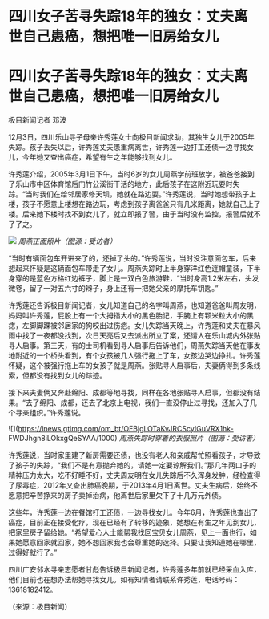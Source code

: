 # 四川女子苦寻失踪18年的独女：丈夫离世自己患癌，想把唯一旧房给女儿

# 四川女子苦寻失踪18年的独女：丈夫离世自己患癌，想把唯一旧房给女儿

极目新闻记者 邓波

12月3日，四川乐山寻子母亲许秀莲女士向极目新闻求助，其独生女儿于2005年失踪。孩子丢失以后，许秀莲丈夫患重病离世，许秀莲一边打工还债一边寻找女儿，今年她又查出癌症，希望有生之年能够找到女儿。

许秀莲介绍，2005年3月1日下午，当时6岁的女儿周燕学前班放学，被爸爸接到了乐山市中区体育馆后门竹公溪街干活的地方，此后孩子在这附近玩耍时失踪。“当时我们在给邻居家修天坝，她就在路边耍。”许秀莲说，当时她想带孩子上楼，孩子不愿意上楼想在路边玩，考虑到孩子离爸爸只有几米距离，她就自己上了楼。后来她下楼时找不到女儿了，就立即报了警，由于当时没有监控，报警后就不了了之。

![](https://inews.gtimg.com/om_bt/OqeItRXYzCLmfuh13M4_p78XtG-N5ouwYiDRa8Jxai2QcAA/1000)
_周燕正面照片（图源：受访者）_

“当时有辆面包车开进来了的，还掉了头的。”许秀莲说，当时没注意面包车，后来想起来怀疑是这辆面包车带走了女儿。周燕失踪时上半身穿洋红色连帽童装，下半身穿的是蓝色方格红边裤子，脚上是一双白色旅游鞋，“当时身高1.2米左右，头发微卷，留了一对五六寸的辫子，身上还有一把她父亲的摩托车钥匙。”

许秀莲还告诉极目新闻记者，女儿知道自己的名字叫周燕，也知道爸爸叫周友明，妈妈叫许秀莲，屁股上有一个大拇指大小的黑色胎记，手腕上有颗米粒大小的黑痣，左脚脚踝被邻居家的狗咬出过伤疤。女儿失踪当天晚上，许秀莲和丈夫在暴风雨中找了一夜都没找到，次日天亮后又去派出所立了案，还请人在乐山城内外张贴寻人启事。第三天，有的士司机看到寻人启事后告诉他们，周燕失踪当天他在事发地附近的一个桥头看到，有个女孩被几人强行拖上了车，女孩边哭边挣扎。许秀莲怀疑，这个被强行拖上车的女孩子就是周燕。张贴寻人启事后，夫妻俩得到多条线索，但都没有找到女儿的踪迹。

接下来夫妻俩又奔赴绵阳、成都等地寻找，同样在各地张贴寻人启事，但都没有结果。“去了绵阳、成都，还去了北京上电视，我们一直没停止过寻找，还加入了几个寻亲组织。”许秀莲说。

![](https://inews.gtimg.com/om_bt/OFBjgLOTaKvJRCScyIGuVRX1hk-
FWDJhgn8iLOkxgQeSYAA/1000) _周燕失踪时穿着的衣服照片（图源：受访者）_

许秀莲说，当时家里建了新房需要还债，也没有老人和亲戚帮忙照看孩子，才导致了孩子的失踪，“我们不是有意抛弃她的，请她一定要谅解我们。”那几年两口子的精神压力太大，吃不好睡不好，丈夫周友明在女儿失踪后不久浑身发肿，经检查得了尿毒症，2012年又查出肺癌晚期，于2013年4月1日离世。丈夫生病后，始终不愿意把辛苦挣来的房子卖掉治病，他离世后家里欠下了十几万元外债。

这些年，许秀莲一边在餐馆打工还债，一边寻找女儿。今年6月，许秀莲也查出了癌症，目前正在接受化疗，现在已经有了转移的迹象，她想在有生之年见到女儿，把家里房子留给她。“希望爱心人士能帮我找回宝贝女儿周燕，见上一面也行，如果她愿意回家就回家，她不想回家我也会尊重她的选择。只要让我知道她在哪里，过得好就行了。”

四川广安邻水寻亲志愿者甘彪告诉极目新闻记者，许秀莲多年前就已经采血入库，他们目前也在想办法帮她寻找女儿。如有知情者请联系许秀莲，电话号码：13618182412。

（来源：极目新闻）


